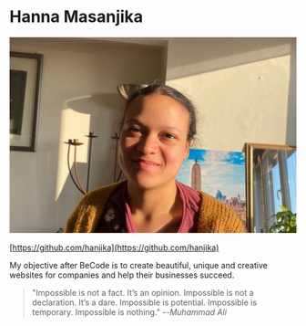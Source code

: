 # Hanna Masanjika

![Image of Hanna](hanna_img.jpeg)

[https://github.com/hanjika](https://github.com/hanjika)

My objective after BeCode is to create beautiful, unique and creative websites for companies and help their businesses succeed.

> "Impossible is not a fact. It’s an opinion. Impossible is not a declaration. It’s a dare. Impossible is potential. Impossible is temporary. Impossible is nothing."
>--<cite>Muhammad Ali</cite>

